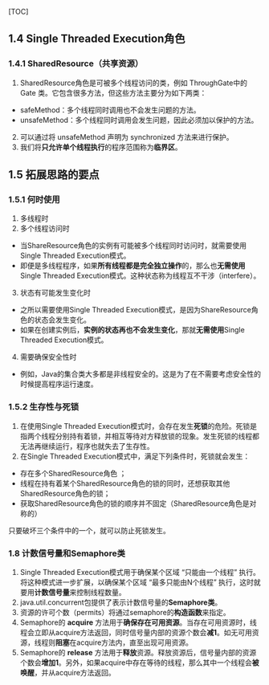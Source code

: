 [TOC]

## 1.4 Single Threaded Execution角色

### 1.4.1 SharedResource（共享资源）
1. SharedResource角色是可被多个线程访问的类，例如 ThroughGate中的 Gate 类。它包含很多方法，但这些方法主要分为如下两类：
  + safeMethod：多个线程同时调用也不会发生问题的方法。
  + unsafeMethod：多个线程同时调用会发生问题，因此必须加以保护的方法。
2. 可以通过将 unsafeMethod 声明为 synchronized 方法来进行保护。
3. 我们将**只允许单个线程执行**的程序范围称为**临界区**。



## 1.5 拓展思路的要点

### 1.5.1 何时使用
1. 多线程时
2. 多个线程访问时
  + 当ShareResource角色的实例有可能被多个线程同时访问时，就需要使用Single Threaded Execution模式。
  + 即便是多线程程序，如果**所有线程都是完全独立操作**的，那么也**无需使用**Single Threaded Execution模式。这种状态称为线程互不干涉（interfere）。
3. 状态有可能发生变化时
  + 之所以需要使用Single Threaded Execution模式，是因为ShareResource角色的状态会发生变化。
  + 如果在创建实例后，**实例的状态再也不会发生变化**，那就**无需使用**Single Threaded Execution模式。
4. 需要确保安全性时
  + 例如，Java的集合类大多都是非线程安全的。这是为了在不需要考虑安全性的时候提高程序运行速度。



### 1.5.2 生存性与死锁
1. 在使用Single Threaded Execution模式时，会存在发生**死锁**的危险。死锁是指两个线程分别持有着锁，并相互等待对方释放锁的现象。发生死锁的线程都无法再继续运行，程序也就失去了生存性。
2. 在Single Threaded Execution模式中，满足下列条件时，死锁就会发生：
  + 存在多个SharedResource角色 ；
  + 线程在持有着某个SharedResource角色的锁的同时，还想获取其他 SharedResource角色的锁；
  + 获取SharedResource角色的锁的顺序并不固定（SharedResource角色是对称的）

只要破坏三个条件中的一个，就可以防止死锁发生。



### 1.8 计数信号量和Semaphore类
1. Single Threaded Execution模式用于确保某个区域 “只能由一个线程” 执行。将这种模式进一步扩展，以确保某个区域 “最多只能由N个线程” 执行，这时就要用**计数信号量**来控制线程数量。
2. java.util.concurrent包提供了表示计数信号量的**Semaphore类**。
3. 资源的许可个数（permits）将通过semaphore的**构造函数**来指定。
4. Semaphore的 **acquire** 方法用于**确保存在可用资源**。当存在可用资源时，线程会立即从acquire方法返回，同时信号量内部的资源个数会**减1**。如无可用资源，线程则**阻塞**在acquire方法内，直至出现可用资源。
5. Semaphore的 **release** 方法用于**释放**资源。释放资源后，信号量内部的资源个数会**增加1**。另外，如果acquire中存在等待的线程，那么其中一个线程会**被唤醒**，并从acquire方法返回。













